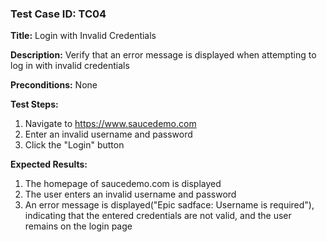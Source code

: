 ### Test Case ID: TC04

**Title:** Login with Invalid Credentials

**Description:** Verify that an error message is displayed when attempting to log in with invalid credentials

**Preconditions:** None

**Test Steps:**

1. Navigate to https://www.saucedemo.com
2. Enter an invalid username and password
3. Click the "Login" button

**Expected Results:**

1. The homepage of saucedemo.com is displayed
2. The user enters an invalid username and password
3. An error message is displayed("Epic sadface: Username is required"), indicating that the entered credentials are not valid, and the user remains on the login page
